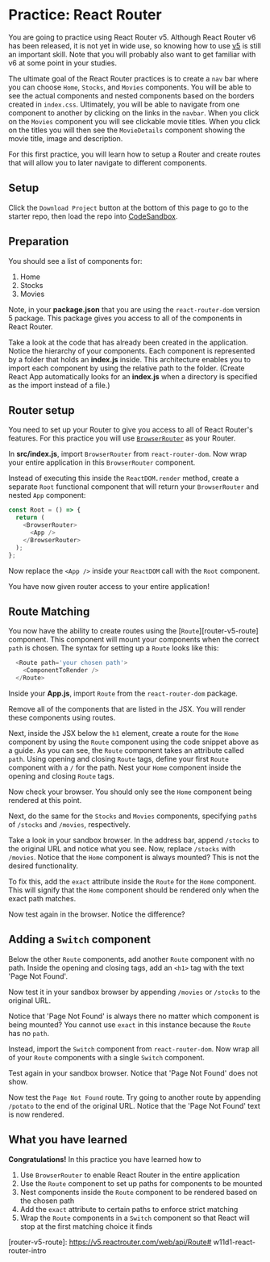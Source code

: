 # Practice: React Router

You are going to practice using React Router v5. Although React Router v6 has
been released, it is not yet in wide use, so knowing how to use [v5][router-v5]
is still an important skill. Note that you will probably also want to get
familiar with v6 at some point in your studies.

The ultimate goal of the React Router practices is to create a `nav` bar
where you can choose `Home`, `Stocks`, and `Movies` components. You will be able
to see the actual components and nested components based on the borders created
in `index.css`. Ultimately, you will be able to navigate from one component to
another by clicking on the links in the `navbar`. When you click on the `Movies`
component you will see clickable movie titles. When you click on the titles you
will then see the `MovieDetails` component showing the movie title, image and
description.

For this first practice, you will learn how to setup a Router and create routes
that will allow you to later navigate to different components.

## Setup

Click the `Download Project` button at the bottom of this page to go to the
starter repo, then load the repo into [CodeSandbox].

## Preparation

You should see a list of components for:

1. Home
2. Stocks
3. Movies

Note, in your __package.json__ that you are using the `react-router-dom` version
5 package. This package gives you access to all of the components in React
Router.

Take a look at the code that has already been created in the application. Notice
the hierarchy of your components. Each component is represented by a folder that
holds an __index.js__ inside. This architecture enables you to import each
component by using the relative path to the folder. (Create React App
automatically looks for an __index.js__ when a directory is specified as the
import instead of a file.)

## Router setup

You need to set up your Router to give you access to all of React Router's
features. For this practice you will use
[`BrowserRouter`][router-v5-browserouter] as your Router.

In __src/index.js__, import `BrowserRouter` from `react-router-dom`. Now wrap
your entire application in this `BrowserRouter` component.

Instead of executing this inside the `ReactDOM.render` method, create a separate
`Root` functional component that will return your `BrowserRouter` and nested
`App` component:

```js
const Root = () => {
  return (
    <BrowserRouter>
      <App />
    </BrowserRouter>
  );
};
```

Now replace the `<App />` inside your `ReactDOM` call with the `Root` component.

You have now given router access to your entire application!

## Route Matching

You now have the ability to create routes using the [`Route`][router-v5-route]
component. This component will mount your components when the correct `path` is
chosen. The syntax for setting up a `Route` looks like this:

```js
  <Route path='your chosen path'>
    <ComponentToRender />
  </Route>
```

Inside your __App.js__, import `Route` from the `react-router-dom` package.

Remove all of the components that are listed in the JSX. You will render these
components using routes.

Next, inside the JSX below the `h1` element, create a route for the `Home`
component by using the `Route` component using the code snippet above as a
guide. As you can see, the `Route` component takes an attribute called `path`.
Using opening and closing `Route` tags, define your first `Route` component with
a `/` for the path. Nest your `Home` component inside the opening and closing
`Route` tags.

Now check your browser. You should only see the `Home` component being rendered
at this point.

Next, do the same for the `Stocks` and `Movies` components, specifying `path`s
of `/stocks` and `/movies`, respectively.

Take a look in your sandbox browser. In the address bar, append `/stocks` to the 
original URL and notice what you see. Now, replace `/stocks` with `/movies`.
Notice that the `Home` component is always mounted? This is not the desired
functionality.

To fix this, add the `exact` attribute inside the `Route` for the `Home`
component. This will signify that the `Home` component should be rendered only
when the exact path matches.

Now test again in the browser. Notice the difference?

## Adding a `Switch` component

Below the other `Route` components, add another `Route` component with no path.
Inside the opening and closing tags, add an `<h1>` tag with the text 'Page Not
Found'.

Now test it in your sandbox browser by appending `/movies` or `/stocks` to the
original URL.

Notice that 'Page Not Found' is always there no matter which component is being
mounted? You cannot use `exact` in this instance because the `Route` has no
`path`.

Instead, import the `Switch` component from `react-router-dom`. Now wrap all of
your `Route` components with a single `Switch` component.

Test again in your sandbox browser. Notice that 'Page Not Found' does not show.

Now test the `Page Not Found` route. Try going to another route by appending
`/potato` to the end of the original URL. Notice that the 'Page Not Found' text
is now rendered.

## What you have learned

**Congratulations!** In this practice you have learned how to

1. Use `BrowserRouter` to enable React Router in the entire application
2. Use the `Route` component to set up paths for components to be mounted
3. Nest components inside the `Route` component to be rendered based
   on the chosen path
4. Add the `exact` attribute to certain paths to enforce strict matching
5. Wrap the `Route` components in a `Switch` component so that React will
   stop at the first matching choice it finds

[CodeSandbox]: https://codesandbox.io
[router-v5]: https://v5.reactrouter.com/web/guides/quick-start
[router-v5-browserouter]: https://v5.reactrouter.com/web/api/BrowserRouter
[router-v5-route]: https://v5.reactrouter.com/web/api/Route# w11d1-react-router-intro
